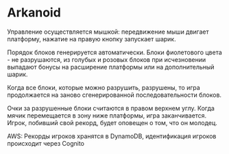 # Arkanoid

Управление осуществляется мышкой: передвижение мыши двигает платформу, нажатие на правую кнопку запускает шарик. 

Порядок блоков генерируется автоматически. Блоки фиолетового цвета - не разрушаются, из голубых и розовых блоков при исчезновении выпадают бонусы на расширение платформы или на дополнительный шарик. 

Когда все блоки, которые можно разрушить, разрушены, то игра продолжается на заново сгенерированной последовательности блоков. 

Очки за разрушенные блоки считаются в правом верхнем углу. Когда мячик перемещается в зону ниже платформы, игра заканчивается. Игрок, побивший свой рекорд, будет оповещен о том, что он молодец. 

AWS: Рекорды игроков хранятся в DynamoDB, идентификация игроков происходит через Cognito 
